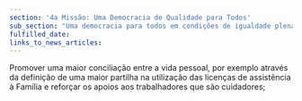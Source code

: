 ```yaml
---
section: '4a Missão: Uma Democracia de Qualidade para Todos'
sub_section: "Uma democracia para todos em condições de igualdade plena"
fulfilled_date:
links_to_news_articles:
---
```


Promover uma maior conciliação entre a vida pessoal, por exemplo através da definição de uma maior partilha na utilização das licenças de assistência à Família e reforçar os apoios aos trabalhadores que são cuidadores;